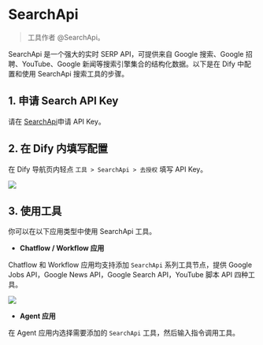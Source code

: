 # SearchApi

> 工具作者 @SearchApi。

SearchApi 是一个强大的实时 SERP API，可提供来自 Google 搜索、Google 招聘、YouTube、Google 新闻等搜索引擎集合的结构化数据。以下是在 Dify 中配置和使用 SearchApi 搜索工具的步骤。

## 1. 申请 Search API Key

请在 [SearchApi](https://www.searchapi.io/)申请 API Key。

## 2. 在 Dify 内填写配置

在 Dify 导航页内轻点 `工具 > SearchApi > 去授权` 填写 API Key。

![](https://assets-docs.dify.ai//img/zh_CN/tool-configuration/fe38da8e94f5a6ed13327c75b29c925b.webp)

## 3. 使用工具

你可以在以下应用类型中使用 SearchApi 工具。

* **Chatflow / Workflow 应用**

Chatflow 和 Workflow 应用均支持添加 `SearchApi` 系列工具节点，提供 Google Jobs API，Google News API，Google Search API，YouTube 脚本 API 四种工具。

![](https://assets-docs.dify.ai//img/zh_CN/tool-configuration/0f8fa8d0aa5c0e80a7443d2b6a35e6e0.webp)

* **Agent 应用**

在 Agent 应用内选择需要添加的 `SearchApi` 工具，然后输入指令调用工具。
